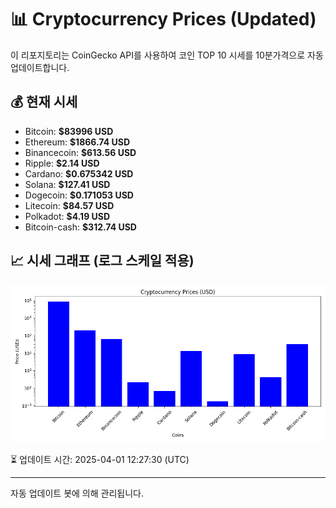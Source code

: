 
# 📊 Cryptocurrency Prices (Updated)

이 리포지토리는 CoinGecko API를 사용하여 코인 TOP 10 시세를 10분가격으로 자동 업데이트합니다.

## 💰 현재 시세
- Bitcoin: **$83996 USD**
- Ethereum: **$1866.74 USD**
- Binancecoin: **$613.56 USD**
- Ripple: **$2.14 USD**
- Cardano: **$0.675342 USD**
- Solana: **$127.41 USD**
- Dogecoin: **$0.171053 USD**
- Litecoin: **$84.57 USD**
- Polkadot: **$4.19 USD**
- Bitcoin-cash: **$312.74 USD**

## 📈 시세 그래프 (로그 스케일 적용)
![Crypto Prices](crypto_prices.png)

⏳ 업데이트 시간: 2025-04-01 12:27:30 (UTC)

---
자동 업데이트 봇에 의해 관리됩니다.
